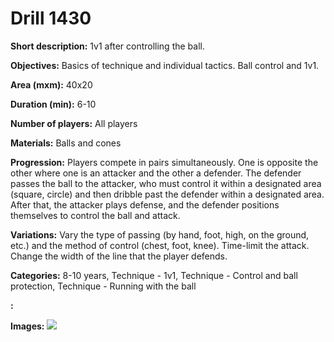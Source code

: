 # Drill 1430

**Short description:**
1v1 after controlling the ball.

**Objectives:**
Basics of technique and individual tactics. Ball control and 1v1.

**Area (mxm):**
40x20

**Duration (min):**
6-10

**Number of players:**
All players

**Materials:**
Balls and cones

**Progression:**
Players compete in pairs simultaneously. One is opposite the other where one is an attacker and the other a defender. The defender passes the ball to the attacker, who must control it within a designated area (square, circle) and then dribble past the defender within a designated area. After that, the attacker plays defense, and the defender positions themselves to control the ball and attack.

**Variations:**
Vary the type of passing (by hand, foot, high, on the ground, etc.) and the method of control (chest, foot, knee). Time-limit the attack. Change the width of the line that the player defends.

**Categories:**
8-10 years, Technique - 1v1, Technique - Control and ball protection, Technique - Running with the ball

**:**


**Images:**
![](https://www.coachingfutsal.com/\images\bd7ce676-0393-430c-be7f-ba4cb5c93dfd_234.png)

